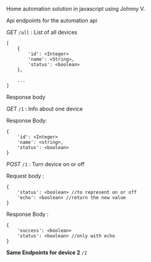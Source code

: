 Home automation solution in javascript using Johnny V.

Api endpoints for the automation api


*GET* `/all` :  List of all devices
```
[
    {
        'id': <Integer>
        'name': <String>,
        'status': <boolean>
    },

    ...
]

```

Response body


*GET*  `/1` : Info about one device

Response Body:
```
{   
    'id': <Integer>
    'name': <string>,
    'status': <boolean>
}

```

*POST*  `/1` : Turn device on or off


Request body :
```
{
    'status': <boolean> //to represent on or off
    'echo': <boolean> //return the new value
}

```

Response Body :

```
{
    'success': <boolean>
    'status': <boolean> //only with echo
}

```

**Same Endpoints for device 2** 
 `/2`
